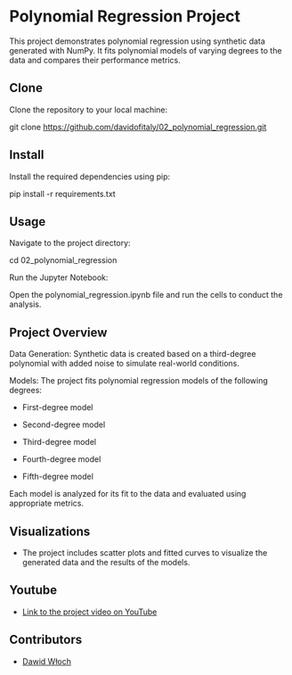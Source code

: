 # Polynomial Regression Project

  This project demonstrates polynomial regression using synthetic data generated with NumPy. 
It fits polynomial models of varying degrees to the data and compares their performance metrics.

## Clone

Clone the repository to your local machine:

git clone https://github.com/davidofitaly/02_polynomial_regression.git

## Install

Install the required dependencies using pip:


pip install -r requirements.txt

## Usage

Navigate to the project directory:

cd 02_polynomial_regression

Run the Jupyter Notebook:


Open the polynomial_regression.ipynb file and run the cells to conduct the analysis.

## Project Overview

Data Generation: Synthetic data is created based on a third-degree polynomial with added noise to simulate real-world conditions.

Models: The project fits polynomial regression models of the following degrees:

- First-degree model

- Second-degree model

- Third-degree model

- Fourth-degree model

- Fifth-degree model

Each model is analyzed for its fit to the data and evaluated using appropriate metrics.

## Visualizations

- The project includes scatter plots and fitted curves to visualize the generated data and the results of the models.

## Youtube
- [Link to the project video on YouTube](https://youtu.be/x1U6PSGOaLo)

## Contributors
- [Dawid Włoch](https://github.com/davidofitaly)

